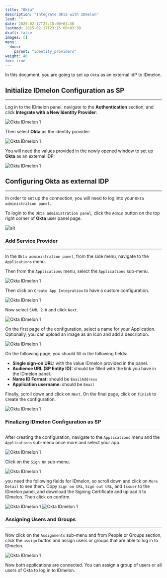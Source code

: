 ```yaml
---
title: "Okta"
description: "Integrate Okta with IDmelon"
lead: ""
date: 2025-02-17T23:15:00+03:30
lastmod: 2025-02-17T23:15:00+03:30
draft: false
images: []
menu:
  docs:
    parent: "identity_providers"
weight: 40
toc: true
---
```


In this document, you are going to set up `Okta` as an external IdP to IDmelon.

## Initialize IDmelon Configuration as SP

---

Log in to the IDmelon panel, navigate to the **Authentication** section, and click **Integrate with a New Identity Provider**:

![Okta IDmelon 1](/images/vendor/sso/okta_external_idp/okta_01.png)

Then select **Okta** as the identity provider:

![Okta IDmelon 1](/images/vendor/sso/okta_external_idp/okta_02.png)

You will need the values provided in the newly opened window to set up **Okta** as an external IDP:

![Okta IDmelon 1](/images/vendor/sso/okta_external_idp/okta_03.png)

## Configuring Okta as external IDP

---

In order to set up the connection, you will need to log into your `Okta administration panel`.

To login to the `Okta administration panel`, click the `Admin` button on the top right corner of **Okta** user panel page.

![alt](/images/vendor/sso/okta_external_idp/okta_dashboard_01.png)

### Add Service Provider

---

In the `Okta administration panel`, from the side menu, navigate to the `Applications` menu.

Then from the `Applications` menu, select the `Applications` sub-menu.

![Okta IDmelon 1](/images/vendor/sso/okta_external_idp/okta_04.png)

Then click on `Create App Integration` to have a custom configuration.

![Okta IDmelon 1](/images/vendor/sso/okta_external_idp/okta_05.png)

Now select `SAML 2.0` and click `Next`.

![Okta IDmelon 1](/images/vendor/sso/okta_external_idp/okta_06.png)

On the first page of the configuration, select a name for your Application. Optionally, you can upload an image as an Icon and add a description.

![Okta IDmelon 1](/images/vendor/sso/okta_external_idp/okta_07.png)

On the following page, you should fill in the following fields:

- **Single sign-on URL:** with the value IDmelon provided in the panel.
- **Audience URL (SP Entity ID):** should be filled with the link you have in the IDmelon panel.
- **Name ID Format:** should be `EmailAddress`
- **Application username:** should be `Email`

Finally, scroll down and click on `Next`.  On the final page, click on `Finish` to create the configuration.

![Okta IDmelon 1](/images/vendor/sso/okta_external_idp/okta_08.png)

### Finalizing IDmelon Configuration as SP

---

After creating the configuration, navigate to the `Applications` menu and the `Applications` sub-menu once more and select your app.

![Okta IDmelon 1](/images/vendor/sso/okta_external_idp/okta_09a.png)

Click on the `Sign On` sub-menu.

![Okta IDmelon 1](/images/vendor/sso/okta_external_idp/okta_09b.png)

you need the following fields for IDmelon, so scroll down and click on `More Detail` to see them.
Copy `Sign on URL`, `Sign out URL`, and `Issuer` to the IDmelon panel, and download the Signing Certificate and upload it to IDmelon. Then click on confirm.

![Okta IDmelon 1](/images/vendor/sso/okta_external_idp/okta_09c.png)
![Okta IDmelon 1](/images/vendor/sso/okta_external_idp/okta_10.png)

### Assigning Users and Groups

---

Now click on the `Assignments` sub-menu and from People or Groups section, click the `assign` button and assign users or groups that are able to log in to IDmelon.

![Okta IDmelon 1](/images/vendor/sso/okta_external_idp/okta_11.png)

Now both applications are connected. You can assign a group of users or all users of Okta to log in to IDmelon.
